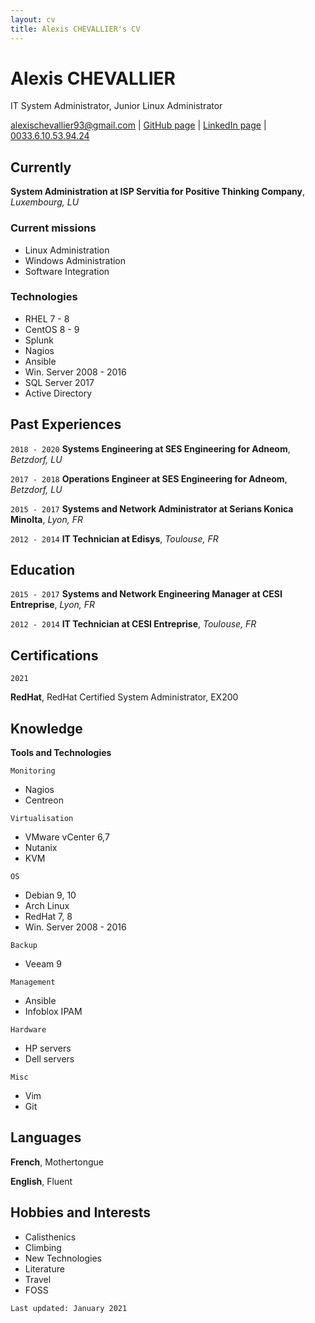 ```yaml
---
layout: cv
title: Alexis CHEVALLIER's CV
---
```

# Alexis CHEVALLIER
IT System Administrator, Junior Linux Administrator

<div id="webaddress">
<a href="mailto:alexischevallier93+cv@gmail.com">alexischevallier93@gmail.com</a>
| <a href="https://github.com/acheval">GitHub page</a>
| <a href="http://linkedin.com/in/alexis-chevallier">LinkedIn page</a>
| <br><a href="tel:0033610539424">0033.6.10.53.94.24</a>
</div>


## Currently

__System Administration at ISP Servitia for Positive Thinking Company__, *Luxembourg, LU*

### Current missions

- Linux Administration
- Windows Administration
- Software Integration

### Technologies

- RHEL 7 - 8
- CentOS 8 - 9
- Splunk
- Nagios
- Ansible
- Win. Server 2008 - 2016
- SQL Server 2017
- Active Directory

## Past Experiences

`2018 - 2020`
__Systems Engineering at SES Engineering for Adneom__, *Betzdorf, LU*

`2017 - 2018`
__Operations Engineer at SES Engineering for Adneom__, *Betzdorf, LU*

`2015 - 2017`
__Systems and Network Administrator at Serians Konica Minolta__, *Lyon, FR*

`2012 - 2014`
__IT Technician at Edisys__, *Toulouse, FR*

## Education

`2015 - 2017`
__Systems and Network Engineering Manager at CESI Entreprise__, *Lyon, FR*

`2012 - 2014`
__IT Technician at CESI Entreprise__, *Toulouse, FR*

## Certifications

`2021`

__RedHat__, RedHat Certified System Administrator, EX200 

## Knowledge

__Tools and Technologies__

`Monitoring`

- Nagios
- Centreon

`Virtualisation`

- VMware vCenter 6,7
- Nutanix
- KVM

`OS`

- Debian 9, 10
- Arch Linux
- RedHat 7, 8
- Win. Server 2008 - 2016

`Backup`

- Veeam 9

`Management`

- Ansible
- Infoblox IPAM

`Hardware`

- HP servers
- Dell servers

`Misc`

- Vim
- Git

## Languages

__French__, Mothertongue

__English__, Fluent

## Hobbies and Interests

- Calisthenics
- Climbing
- New Technologies
- Literature
- Travel
- FOSS


`Last updated: January 2021`
